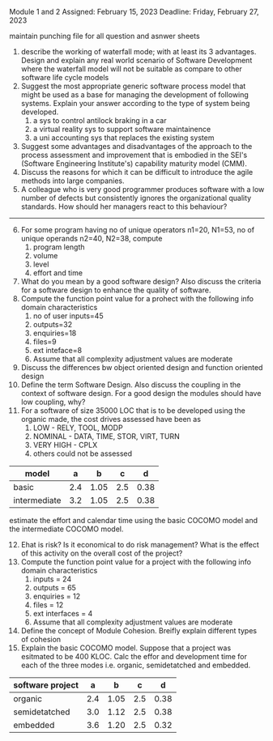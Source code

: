 Module 1 and 2
Assigned: February 15, 2023
Deadline: Friday, February 27, 2023

maintain punching file for all question and asnwer sheets

1. describe the working of waterfall mode; with at least its 3 advantages. Design and explain any real world scenario of Software Development where the waterfall model will not be suitable as compare to other software life cycle models
2. Suggest the most appropriate generic software process model that might be used as a base for managing the development of following systems. Explain your answer according to the type of system being developed.
	1. a sys to control antilock braking in a car
	2. a virtual reality sys to support software maintainence
	3. a uni accounting sys that replaces the existing system
3. Suggest some advantages and disadvantages of the approach to the process assessment and improvement that is embodied in the SEI's (Software Engineering Institute's) capability maturity model (CMM).
4. Discuss the reasons for which it can be difficult to introduce the agile methods into large companies.
5. A colleague who is very good programmer produces software with a low number of defects but consistently ignores the organizational quality standards. How should her managers react to this behaviour?

---
6. For some program having no of unique operators n1=20, N1=53, no of unique operands n2=40, N2=38, compute
	1. program length
	2. volume
	3. level
	4. effort and time
7. What do you mean by a good software design? Also discuss the criteria for a software design to enhance the quality of software.
8. Compute the function point value for a prohect with the following info domain characteristics
	1. no of user inputs=45
	2. outputs=32
	3. enquiries=18
	4. files=9
	5. ext inteface=8
	6. Assume that all complexity adjustment values are moderate
9. Discuss the differences bw object oriented design and function oriented design
10. Define the term Software Design. Also discuss the coupling in the context of software design. For a good design the modules should have low coupling, why?
11. For a software of size 35000 LOC that is to be developed using the organic made, the cost drives assessed have been as
	1. LOW - RELY, TOOL, MODP
	2. NOMINAL - DATA, TIME, STOR, VIRT, TURN
	3. VERY HIGH - CPLX
	4. others could not be assessed

| model        | a   | b    | c   | d    |
| ------------ | --- | ---- | --- | ---- |
| basic        | 2.4 | 1.05 | 2.5 | 0.38 |
| intermediate | 3.2 | 1.05 | 2.5 | 0.38 |

estimate the effort and calendar time using the basic COCOMO model and the intermediate COCOMO model.

12. Ehat is risk? Is it economical to do risk management? What is the effect of this activity on the overall cost of the project?
13. Compute the function point value for a project with the following info domain characteristics
	1. inputs = 24
	2. outputs = 65
	3. enquiries = 12
	4. files = 12
	5. ext interfaces = 4
	6. Assume that all complexity adjustment values are moderate
14. Define the concept of Module Cohesion. Breifly explain different types of cohesion
15. Explain the basic COCOMO model. Suppose that a project was esitmated to be 400 KLOC. Calc the effor and development time for each of the three modes i.e. organic, semidetatched and embedded.

| software project | a   | b    | c   | d    |
| ---------------- | --- | ---- | --- | ---- |
| organic          | 2.4 | 1.05 | 2.5 | 0.38 |
| semidetatched    | 3.0 | 1.12 | 2.5 | 0.38 |
| embedded         | 3.6 | 1.20 | 2.5 | 0.32 |

